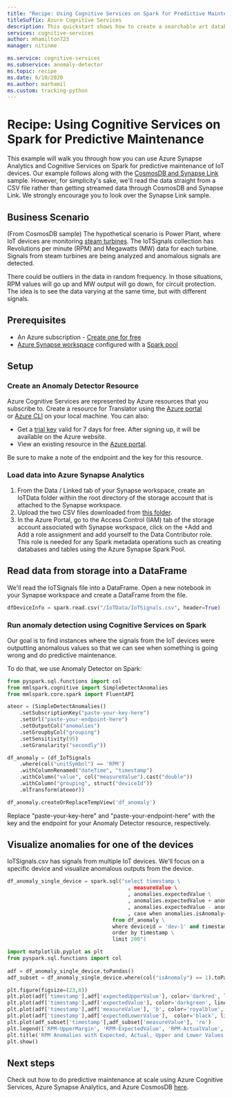 ```yaml
---
title: "Recipe: Using Cognitive Services on Spark for Predictive Maintenance"
titleSuffix: Azure Cognitive Services
description: This quickstart shows how to create a searchable art database using Azure Search and MMLSpark.
services: cognitive-services
author: mhamilton723
manager: nitinme

ms.service: cognitive-services
ms.subservice: anomaly-detector
ms.topic: recipe
ms.date: 6/10/2020
ms.author: marhamil
ms.custom: tracking-python
---
```


# Recipe: Using Cognitive Services on Spark for Predictive Maintenance

This example will walk you through how you can use Azure Synapse Analytics and Cognitive Services on Spark for predictive maintenance of IoT devices. Our example follows along with the [CosmosDB and Synapse Link](https://github.com/Azure-Samples/cosmosdb-synapse-link-samples) sample. However, for simplicity's sake, we'll read the data straight from a CSV file rather than getting streamed data through CosmosDB and Synapse Link. We strongly encourage you to look over the Synapse Link sample.

## Business Scenario
(From CosmosDB sample) The hypothetical scenario is Power Plant, where IoT devices are monitoring  [steam turbines](https://en.wikipedia.org/wiki/Steam_turbine). The IoTSignals collection has Revolutions per minute (RPM) and Megawatts (MW) data for each turbine. Signals from steam turbines are being analyzed and anomalous signals are detected.

There could be outliers in the data in random frequency. In those situations, RPM values will go up and MW output will go down, for circuit protection. The idea is to see the data varying at the same time, but with different signals.

## Prerequisites
* An Azure subscription - [Create one for free](https://azure.microsoft.com/free/)
* [Azure Synapse workspace](https://docs.microsoft.com/azure/synapse-analytics/quickstart-create-workspace) configured with a [Spark pool](https://docs.microsoft.com/azure/synapse-analytics/quickstart-create-apache-spark-pool)

## Setup
### Create an Anomaly Detector Resource
Azure Cognitive Services are represented by Azure resources that you subscribe to. Create a resource for Translator using the  [Azure portal](https://docs.microsoft.com/azure/cognitive-services/cognitive-services-apis-create-account)  
or  [Azure CLI](https://docs.microsoft.com/azure/cognitive-services/cognitive-services-apis-create-account-cli)  on your local machine. You can also:

-   Get a  [trial key](https://azure.microsoft.com/try/cognitive-services)  valid for 7 days for free. After signing up, it will be available on the Azure website.
-   View an existing resource in the  [Azure portal](https://portal.azure.com/).

Be sure to make a note of the endpoint and the key for this resource.

### Load data into Azure Synapse Analytics
1. From the Data / Linked tab of your Synapse workspace, create an IoTData folder within the root directory of the storage account that is attached to the Synapse workspace.
2. Upload the two CSV files downloaded from [this folder](https://github.com/Azure-Samples/cosmosdb-synapse-link-samples/tree/master/IoT/IoTData).
3. In the Azure Portal, go to the Access Control (IAM) tab of the storage account associated with Synapse workspace, click on the +Add and Add a role assignment and add yourself to the Data Contributor role. This role is needed for any Spark metadata operations such as creating databases and tables using the Azure Synapse Spark Pool.

## Read data from storage into a DataFrame
We'll read the IoTSignals file into a DataFrame. Open a new notebook in your Synapse workspace and create a DataFrame from the file.
```python
dfDeviceInfo = spark.read.csv("/IoTData/IoTSignals.csv", header=True)
```
### Run anomaly detection using Cognitive Services on Spark
Our goal is to find instances where the signals from the IoT devices were outputting anomalous values so that we can see when something is going wrong and do predictive maintenance. 

To do that, we use Anomaly Detector on Spark:
```python
from pyspark.sql.functions import col
from mmlspark.cognitive import SimpleDetectAnomalies
from mmlspark.core.spark import FluentAPI

ateor = (SimpleDetectAnomalies()
    .setSubscriptionKey("paste-your-key-here")
    .setUrl("paste-your-endpoint-here")
    .setOutputCol("anomalies")
    .setGroupbyCol("grouping")
    .setSensitivity(95)
    .setGranularity("secondly"))

df_anomaly = (df_IoTSignals
    .where(col("unitSymbol") == 'RPM')
    .withColumnRenamed("dateTime", "timestamp")
    .withColumn("value", col("measureValue").cast("double"))
    .withColumn("grouping", struct("deviceId"))
    .mlTransform(ateeor))

df_anomaly.createOrReplaceTempView('df_anomaly')
```
Replace "paste-your-key-here" and "paste-your-endpoint-here" with the key and the endpoint for your Anomaly Detector resource, respectively.

 ## Visualize anomalies for one of the devices
IoTSignals.csv has signals from multiple IoT devices. We'll focus on a specific device and visualize anomalous outputs from the device.
```python
df_anomaly_single_device = spark.sql("select timestamp \                                           
                                       , measureValue \
                                       , anomalies.expectedValue \
                                       , anomalies.expectedValue + anomalies.upperMargin as expectedUpperValue \
                                       , anomalies.expectedValue - anomalies.lowerMargin as expectedLowerValue \
                                       , case when anomalies.isAnomaly=true then 1 else 0 end as isAnomaly \
                                  from df_anomaly \
                                  where deviceid = 'dev-1' and timestamp < '2020-04-29'\
                                  order by timestamp \
                                  limit 200")
```
```python
import matplotlib.pyplot as plt
from pyspark.sql.functions import col
 
adf = df_anomaly_single_device.toPandas()
adf_subset = df_anomaly_single_device.where(col("isAnomaly") == 1).toPandas() 

plt.figure(figsize=(23,8))
plt.plot(adf['timestamp'],adf['expectedUpperValue'], color='darkred', linestyle='solid', linewidth=0.25)
plt.plot(adf['timestamp'],adf['expectedValue'], color='darkgreen', linestyle='solid', linewidth=2)
plt.plot(adf['timestamp'],adf['measureValue'], 'b', color='royalblue', linestyle='dotted', linewidth=2)
plt.plot(adf['timestamp'],adf['expectedLowerValue'],  color='black', linestyle='solid', linewidth=0.25)
plt.plot(adf_subset['timestamp'],adf_subset['measureValue'], 'ro')
plt.legend(['RPM-UpperMargin', 'RPM-ExpectedValue', 'RPM-ActualValue', 'RPM-LowerMargin', 'RPM-Anomaly'])
plt.title('RPM Anomalies with Expected, Actual, Upper and Lower Values')
plt.show()
```
## Next steps
Check out how to do predictive maintenance at scale using Azure Cognitive Services, Azure Synapse Analytics, and Azure CosmosDB [here](https://github.com/Azure-Samples/cosmosdb-synapse-link-samples/tree/master/IoT).
